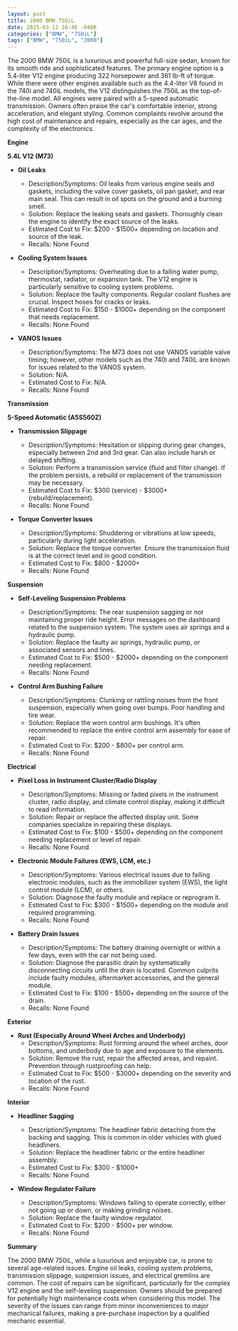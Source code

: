 ```yaml
---
layout: post
title: 2000 BMW 750iL
date: 2025-03-12 16:48 -0400
categories: ["BMW", "750iL"]
tags: ["BMW", "750iL", "2000"]
---
```

The 2000 BMW 750iL is a luxurious and powerful full-size sedan, known for its smooth ride and sophisticated features. The primary engine option is a 5.4-liter V12 engine producing 322 horsepower and 361 lb-ft of torque. While there were other engines available such as the 4.4-liter V8 found in the 740i and 740iL models, the V12 distinguishes the 750iL as the top-of-the-line model. All engines were paired with a 5-speed automatic transmission. Owners often praise the car's comfortable interior, strong acceleration, and elegant styling. Common complaints revolve around the high cost of maintenance and repairs, especially as the car ages, and the complexity of the electronics.

**Engine**

**5.4L V12 (M73)**

* **Oil Leaks**
    * Description/Symptoms: Oil leaks from various engine seals and gaskets, including the valve cover gaskets, oil pan gasket, and rear main seal. This can result in oil spots on the ground and a burning smell.
    * Solution: Replace the leaking seals and gaskets. Thoroughly clean the engine to identify the exact source of the leaks.
    * Estimated Cost to Fix: $200 - $1500+ depending on location and source of the leak.
    * Recalls: None Found

* **Cooling System Issues**
    * Description/Symptoms: Overheating due to a failing water pump, thermostat, radiator, or expansion tank. The V12 engine is particularly sensitive to cooling system problems.
    * Solution: Replace the faulty components. Regular coolant flushes are crucial. Inspect hoses for cracks or leaks.
    * Estimated Cost to Fix: $150 - $1000+ depending on the component that needs replacement.
    * Recalls: None Found

* **VANOS Issues**
    * Description/Symptoms: The M73 does not use VANOS variable valve timing; however, other models such as the 740i and 740iL are known for issues related to the VANOS system.
    * Solution: N/A.
    * Estimated Cost to Fix: N/A.
    * Recalls: None Found

**Transmission**

**5-Speed Automatic (A5S560Z)**

* **Transmission Slippage**
    * Description/Symptoms: Hesitation or slipping during gear changes, especially between 2nd and 3rd gear. Can also include harsh or delayed shifting.
    * Solution: Perform a transmission service (fluid and filter change). If the problem persists, a rebuild or replacement of the transmission may be necessary.
    * Estimated Cost to Fix: $300 (service) - $3000+ (rebuild/replacement).
    * Recalls: None Found

* **Torque Converter Issues**
    * Description/Symptoms: Shuddering or vibrations at low speeds, particularly during light acceleration.
    * Solution: Replace the torque converter. Ensure the transmission fluid is at the correct level and in good condition.
    * Estimated Cost to Fix: $800 - $2000+
    * Recalls: None Found

**Suspension**

* **Self-Leveling Suspension Problems**
    * Description/Symptoms: The rear suspension sagging or not maintaining proper ride height. Error messages on the dashboard related to the suspension system. The system uses air springs and a hydraulic pump.
    * Solution: Replace the faulty air springs, hydraulic pump, or associated sensors and lines.
    * Estimated Cost to Fix: $500 - $2000+ depending on the component needing replacement.
    * Recalls: None Found

* **Control Arm Bushing Failure**
    * Description/Symptoms: Clunking or rattling noises from the front suspension, especially when going over bumps. Poor handling and tire wear.
    * Solution: Replace the worn control arm bushings. It's often recommended to replace the entire control arm assembly for ease of repair.
    * Estimated Cost to Fix: $200 - $800+ per control arm.
    * Recalls: None Found

**Electrical**

* **Pixel Loss in Instrument Cluster/Radio Display**
    * Description/Symptoms: Missing or faded pixels in the instrument cluster, radio display, and climate control display, making it difficult to read information.
    * Solution: Repair or replace the affected display unit. Some companies specialize in repairing these displays.
    * Estimated Cost to Fix: $100 - $500+ depending on the component needing replacement or level of repair.
    * Recalls: None Found

* **Electronic Module Failures (EWS, LCM, etc.)**
    * Description/Symptoms: Various electrical issues due to failing electronic modules, such as the immobilizer system (EWS), the light control module (LCM), or others.
    * Solution: Diagnose the faulty module and replace or reprogram it.
    * Estimated Cost to Fix: $300 - $1500+ depending on the module and required programming.
    * Recalls: None Found

* **Battery Drain Issues**
    * Description/Symptoms: The battery draining overnight or within a few days, even with the car not being used.
    * Solution: Diagnose the parasitic drain by systematically disconnecting circuits until the drain is located. Common culprits include faulty modules, aftermarket accessories, and the general module.
    * Estimated Cost to Fix: $100 - $500+ depending on the source of the drain.
    * Recalls: None Found

**Exterior**

* **Rust (Especially Around Wheel Arches and Underbody)**
    * Description/Symptoms: Rust forming around the wheel arches, door bottoms, and underbody due to age and exposure to the elements.
    * Solution: Remove the rust, repair the affected areas, and repaint. Prevention through rustproofing can help.
    * Estimated Cost to Fix: $500 - $3000+ depending on the severity and location of the rust.
    * Recalls: None Found

**Interior**

* **Headliner Sagging**
    * Description/Symptoms: The headliner fabric detaching from the backing and sagging. This is common in older vehicles with glued headliners.
    * Solution: Replace the headliner fabric or the entire headliner assembly.
    * Estimated Cost to Fix: $300 - $1000+
    * Recalls: None Found

* **Window Regulator Failure**
    * Description/Symptoms: Windows failing to operate correctly, either not going up or down, or making grinding noises.
    * Solution: Replace the faulty window regulator.
    * Estimated Cost to Fix: $200 - $500+ per window.
    * Recalls: None Found

**Summary**

The 2000 BMW 750iL, while a luxurious and enjoyable car, is prone to several age-related issues. Engine oil leaks, cooling system problems, transmission slippage, suspension issues, and electrical gremlins are common. The cost of repairs can be significant, particularly for the complex V12 engine and the self-leveling suspension. Owners should be prepared for potentially high maintenance costs when considering this model. The severity of the issues can range from minor inconveniences to major mechanical failures, making a pre-purchase inspection by a qualified mechanic essential.

